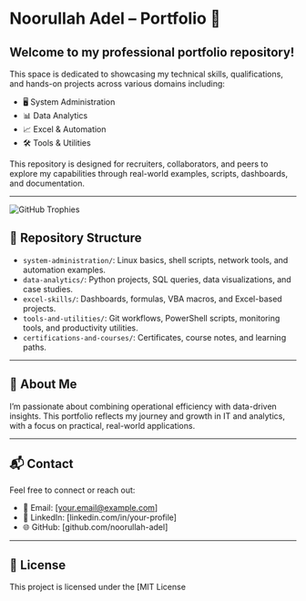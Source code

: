 # Noorullah Adel – Portfolio 🚀

## Welcome to my professional portfolio repository! 
This space is dedicated to showcasing my technical skills, qualifications, and hands-on projects across various domains including:

- 🖥️ System Administration
- 📊 Data Analytics
- 📈 Excel & Automation
- 🛠️ Tools & Utilities

This repository is designed for recruiters, collaborators, and peers to explore my capabilities through real-world examples, scripts, dashboards, and documentation.

---
![GitHub Trophies](https://github-profile-trophy.vercel.app/?username=YourUsername&theme=onedark)

## 📂 Repository Structure

- `system-administration/`: Linux basics, shell scripts, network tools, and automation examples.
- `data-analytics/`: Python projects, SQL queries, data visualizations, and case studies.
- `excel-skills/`: Dashboards, formulas, VBA macros, and Excel-based projects.
- `tools-and-utilities/`: Git workflows, PowerShell scripts, monitoring tools, and productivity utilities.
- `certifications-and-courses/`: Certificates, course notes, and learning paths.

---

## 🧠 About Me

I’m passionate about combining operational efficiency with data-driven insights. This portfolio reflects my journey and growth in IT and analytics, with a focus on practical, real-world applications.

---

## 📬 Contact

Feel free to connect or reach out:

- 📧 Email: [your.email@example.com]
- 💼 LinkedIn: [linkedin.com/in/your-profile]
- 🌐 GitHub: [github.com/noorullah-adel]

---

## 📄 License

This project is licensed under the [MIT License
